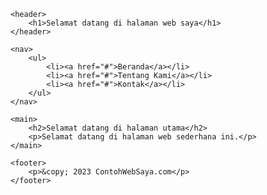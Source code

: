 <!DOCTYPE html>
<html>
<head>
    <title>Contoh Halaman Web Sederhana</title>
</head>
<body>

    <header>
        <h1>Selamat datang di halaman web saya</h1>
    </header>

    <nav>
        <ul>
            <li><a href="#">Beranda</a></li>
            <li><a href="#">Tentang Kami</a></li>
            <li><a href="#">Kontak</a></li>
        </ul>
    </nav>

    <main>
        <h2>Selamat datang di halaman utama</h2>
        <p>Selamat datang di halaman web sederhana ini.</p>
    </main>

    <footer>
        <p>&copy; 2023 ContohWebSaya.com</p>
    </footer>

</body>
</html>
